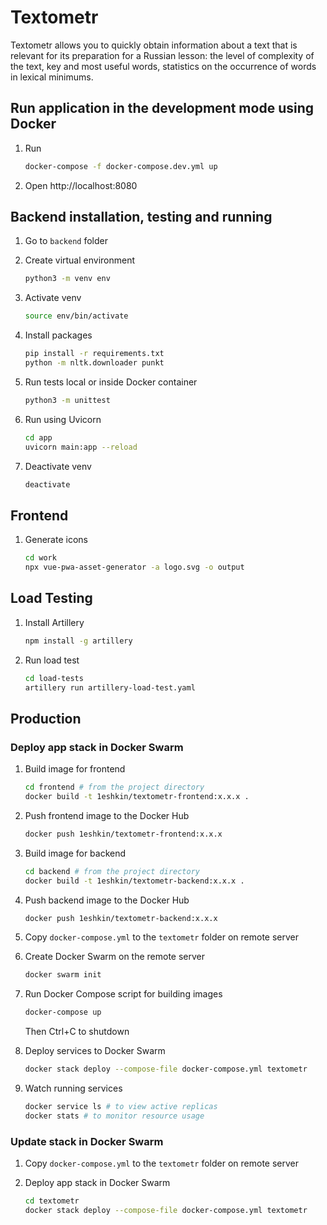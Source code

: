 # Textometr
Textometr allows you to quickly obtain information about a text that is relevant for its preparation for a Russian lesson: the level of complexity of the text, key and most useful words, statistics on the occurrence of words in lexical minimums.

## Run application in the development mode using Docker
1. Run
   ```bash
   docker-compose -f docker-compose.dev.yml up
   ```

2. Open http://localhost:8080

## Backend installation, testing and running
1. Go to `backend` folder

2. Create virtual environment
   ```bash
   python3 -m venv env
   ```

3. Activate venv
   ```bash
   source env/bin/activate
   ```

4. Install packages
   ```bash
   pip install -r requirements.txt
   python -m nltk.downloader punkt
   ```

5. Run tests local or inside Docker container
   ```bash
   python3 -m unittest
   ```

6. Run using Uvicorn
   ```sh
   cd app
   uvicorn main:app --reload
   ```

7. Deactivate venv
   ```bash
   deactivate
   ```
## Frontend

1. Generate icons
   ```bash
   cd work
   npx vue-pwa-asset-generator -a logo.svg -o output
   ```

## Load Testing

1. Install Artillery
   ```bash
   npm install -g artillery
   ```

2. Run load test
   ```bash
   cd load-tests
   artillery run artillery-load-test.yaml
   ```

## Production

### Deploy app stack in Docker Swarm

1. Build image for frontend
   ```bash
   cd frontend # from the project directory
   docker build -t 1eshkin/textometr-frontend:x.x.x .
   ```
2. Push frontend image to the Docker Hub
   ```bash
   docker push 1eshkin/textometr-frontend:x.x.x
   ```
3. Build image for backend
   ```bash
   cd backend # from the project directory
   docker build -t 1eshkin/textometr-backend:x.x.x .
   ```
4. Push backend image to the Docker Hub
   ```bash
   docker push 1eshkin/textometr-backend:x.x.x
   ```
5. Copy `docker-compose.yml` to the `textometr` folder on remote server

6. Create Docker Swarm on the remote server
   ```bash
   docker swarm init
   ```
7. Run Docker Compose script for building images
   ```bash
   docker-compose up
   ```
   Then Ctrl+C to shutdown
8. Deploy services to Docker Swarm
   ```bash
   docker stack deploy --compose-file docker-compose.yml textometr
   ```
9. Watch running services
   ```bash
   docker service ls # to view active replicas
   docker stats # to monitor resource usage
   ```
### Update stack in Docker Swarm

1. Copy `docker-compose.yml` to the `textometr` folder on remote server

2. Deploy app stack in Docker Swarm
   ```bash
   cd textometr
   docker stack deploy --compose-file docker-compose.yml textometr
   ```

